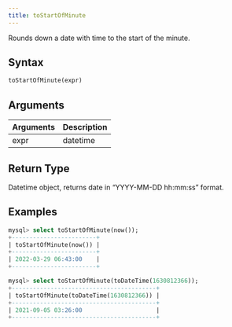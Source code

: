 ```yaml
---
title: toStartOfMinute
---
```


Rounds down a date with time to the start of the minute.

## Syntax

```sql
toStartOfMinute(expr)
```

## Arguments

| Arguments   | Description |
| ----------- | ----------- |
| expr | datetime |

## Return Type
Datetime object, returns date in “YYYY-MM-DD hh:mm:ss” format.

## Examples

```sql
mysql> select toStartOfMinute(now());
+------------------------+
| toStartOfMinute(now()) |
+------------------------+
| 2022-03-29 06:43:00    |
+------------------------+

mysql> select toStartOfMinute(toDateTime(1630812366));
+-----------------------------------------+
| toStartOfMinute(toDateTime(1630812366)) |
+-----------------------------------------+
| 2021-09-05 03:26:00                     |
+-----------------------------------------+
```
